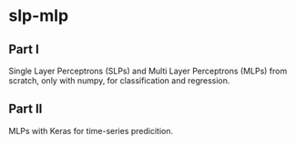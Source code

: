 # slp-mlp

## Part I

Single Layer Perceptrons (SLPs) and Multi Layer Perceptrons (MLPs) from scratch, only with numpy, for classification and regression.

## Part II

MLPs with Keras for time-series predicition.

